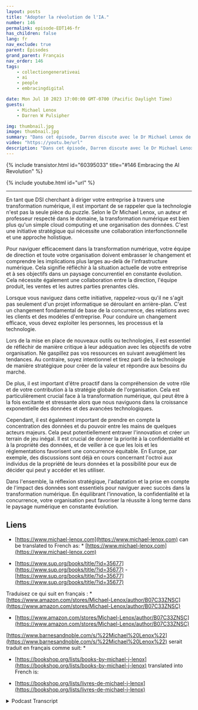 ```yaml
---
layout: posts
title: "Adopter la révolution de l'IA."
number: 146
permalink: episode-EDT146-fr
has_children: false
lang: fr
nav_exclude: true
parent: Épisodes
grand_parent: Français
nav_order: 146
tags:
    - collectiongenerativeai
    - ai
    - people
    - embracingdigital

date: Mon Jul 10 2023 17:00:00 GMT-0700 (Pacific Daylight Time)
guests:
    - Michael Lenox
    - Darren W Pulsipher

img: thumbnail.jpg
image: thumbnail.jpg
summary: "Dans cet épisode, Darren discute avec le Dr Michael Lenox de la révolution émergente de l'IA et de la manière de l'embrasser ou de la détruire. Michael vient de sortir un nouveau livre intitulé "Stratégie à l'ère numérique : maîtriser la transformation numérique"."
video: "https://youtu.be/url"
description: "Dans cet épisode, Darren discute avec le Dr Michael Lenox de la révolution émergente de l'IA et de la manière de l'embrasser ou de la détruire. Michael vient de sortir un nouveau livre intitulé "Stratégie à l'ère numérique : maîtriser la transformation numérique"."
---
```


<div>
{% include transistor.html id="60395033" title="#146 Embracing the AI Revolution" %}

{% include youtube.html id="url" %}
</div>

---

En tant que DSI cherchant à diriger votre entreprise à travers une transformation numérique, il est important de se rappeler que la technologie n'est pas la seule pièce du puzzle. Selon le Dr Michael Lenox, un auteur et professeur respecté dans le domaine, la transformation numérique est bien plus qu'un simple cloud computing et une organisation des données. C'est une initiative stratégique qui nécessite une collaboration interfonctionnelle et une approche holistique.

Pour naviguer efficacement dans la transformation numérique, votre équipe de direction et toute votre organisation doivent embrasser le changement et comprendre les implications plus larges au-delà de l'infrastructure numérique. Cela signifie réfléchir à la situation actuelle de votre entreprise et à ses objectifs dans un paysage concurrentiel en constante évolution. Cela nécessite également une collaboration entre la direction, l'équipe produit, les ventes et les autres parties prenantes clés.

Lorsque vous naviguez dans cette initiative, rappelez-vous qu'il ne s'agit pas seulement d'un projet informatique se déroulant en arrière-plan. C'est un changement fondamental de base de la concurrence, des relations avec les clients et des modèles d'entreprise. Pour conduire un changement efficace, vous devez exploiter les personnes, les processus et la technologie.

Lors de la mise en place de nouveaux outils ou technologies, il est essentiel de réfléchir de manière critique à leur adéquation avec les objectifs de votre organisation. Ne gaspillez pas vos ressources en suivant aveuglément les tendances. Au contraire, soyez intentionnel et tirez parti de la technologie de manière stratégique pour créer de la valeur et répondre aux besoins du marché.

De plus, il est important d'être proactif dans la compréhension de votre rôle et de votre contribution à la stratégie globale de l'organisation. Cela est particulièrement crucial face à la transformation numérique, qui peut être à la fois excitante et stressante alors que nous naviguons dans la croissance exponentielle des données et des avancées technologiques.

Cependant, il est également important de prendre en compte la concentration des données et du pouvoir entre les mains de quelques acteurs majeurs. Cela peut potentiellement entraver l'innovation et créer un terrain de jeu inégal. Il est crucial de donner la priorité à la confidentialité et à la propriété des données, et de veiller à ce que les lois et les réglementations favorisent une concurrence équitable. En Europe, par exemple, des discussions sont déjà en cours concernant l'octroi aux individus de la propriété de leurs données et la possibilité pour eux de décider qui peut y accéder et les utiliser.

Dans l'ensemble, la réflexion stratégique, l'adaptation et la prise en compte de l'impact des données sont essentiels pour naviguer avec succès dans la transformation numérique. En équilibrant l'innovation, la confidentialité et la concurrence, votre organisation peut favoriser la réussite à long terme dans le paysage numérique en constante évolution.

## Liens

* [https://www.michael-lenox.com](https://www.michael-lenox.com) can be translated to French as: * [https://www.michael-lenox.com](https://www.michael-lenox.com)

* [https://www.sup.org/books/title/?id=35677](https://www.sup.org/books/title/?id=35677) - [https://www.sup.org/books/title/?id=35677](https://www.sup.org/books/title/?id=35677)

Traduisez ce qui suit en français : * [https://www.amazon.com/stores/Michael-Lenox/author/B07C33ZNSC](https://www.amazon.com/stores/Michael-Lenox/author/B07C33ZNSC)

* [https://www.amazon.com/stores/Michael-Lenox/author/B07C33ZNSC](https://www.amazon.com/stores/Michael-Lenox/author/B07C33ZNSC)

[https://www.barnesandnoble.com/s/%22Michael%20Lenox%22](https://www.barnesandnoble.com/s/%22Michael%20Lenox%22) serait traduit en français comme suit: *

* [https://bookshop.org/lists/books-by-michael-j-lenox](https://bookshop.org/lists/books-by-michael-j-lenox) translated into French is:

* [https://bookshop.org/lists/livres-de-michael-j-lenox](https://bookshop.org/lists/livres-de-michael-j-lenox)



<details>
<summary> Podcast Transcript </summary>

<p></p>

</details>
